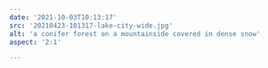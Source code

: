 ```yaml
---
date: '2021-10-03T10:13:17'
src: '20210423-101317-lake-city-wide.jpg'
alt: 'a conifer forest on a mountainside covered in dense snow'
aspect: '2:1'

---
```

